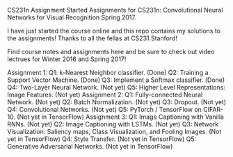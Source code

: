 CS231n Assignment 
Started Assignments for CS231n: Convolutional Neural Networks for Visual Recognition Spring 2017.

I have just started the course online and this repo contains my solutions to the assignments! Thanks to all the fellas at CS231 Stanford!

Find course notes and assignments here and be sure to check out video lectrues for Winter 2016 and Spring 2017!

Assignment 1:
Q1: k-Nearest Neighbor classifier. (Done)
Q2: Training a Support Vector Machine. (Done)
Q3: Implement a Softmax classifier. (Done)
Q4: Two-Layer Neural Network. (Not yet)
Q5: Higher Level Representations: Image Features. (Not yet)
Assignment 2:
Q1: Fully-connected Neural Network. (Not yet)
Q2: Batch Normalization. (Not yet)
Q3: Dropout. (Not yet)
Q4: Convolutional Networks. (Not yet)
Q5: PyTorch / TensorFlow on CIFAR-10. (Not yet in TensorFlow)
Assignment 3:
Q1: Image Captioning with Vanilla RNNs. (Not yet)
Q2: Image Captioning with LSTMs. (Not yet)
Q3: Network Visualization: Saliency maps, Class Visualization, and Fooling Images. (Not yet in TensorFlow)
Q4: Style Transfer. (Not yet in TensorFlow)
Q5: Generative Adversarial Networks. (Not yet in TensorFlow)
